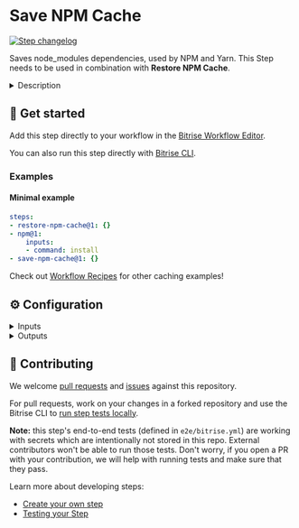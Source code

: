 # Save NPM Cache

[![Step changelog](https://shields.io/github/v/release/bitrise-steplib/bitrise-step-save-npm-cache?include_prereleases&label=changelog&color=blueviolet)](https://github.com/bitrise-steplib/bitrise-step-save-npm-cache/releases)

Saves node_modules dependencies, used by NPM and Yarn. This Step needs to be used in combination with **Restore NPM Cache**.

<details>
<summary>Description</summary>

Saves node_modules dependencies. This Step needs to be used in combination with **Restore NPM Cache**.

This Step is based on [key-based caching](https://devcenter.bitrise.io/en/builds/caching/key-based-caching.html) and sets up the cache key and path automatically for NPM dependencies. If you'd like to change the cache key (or paths to cache), you might want to use the generic [Save cache](https://github.com/bitrise-steplib/bitrise-step-save-cache) Step instead.

Note: NPM and Yarn package managers are both supported.

#### Related steps

[Restore NPM cache](https://github.com/bitrise-steplib/bitrise-step-restore-npm-cache/)

[Save cache](https://github.com/bitrise-steplib/bitrise-step-save-cache/)

</details>

## 🧩 Get started

Add this step directly to your workflow in the [Bitrise Workflow Editor](https://devcenter.bitrise.io/steps-and-workflows/steps-and-workflows-index/).

You can also run this step directly with [Bitrise CLI](https://github.com/bitrise-io/bitrise).

### Examples

#### Minimal example
```yaml
steps:
- restore-npm-cache@1: {}
- npm@1:
    inputs:
    - command: install
- save-npm-cache@1: {}
```

Check out [Workflow Recipes](https://github.com/bitrise-io/workflow-recipes#-key-based-caching-beta) for other caching examples!


## ⚙️ Configuration

<details>
<summary>Inputs</summary>

| Key | Description | Flags | Default |
| --- | --- | --- | --- |
| `verbose` | Enable logging additional information for troubleshooting | required | `false` |
</details>

<details>
<summary>Outputs</summary>
There are no outputs defined in this step
</details>

## 🙋 Contributing

We welcome [pull requests](https://github.com/bitrise-steplib/bitrise-step-save-npm-cache/pulls) and [issues](https://github.com/bitrise-steplib/bitrise-step-save-npm-cache/issues) against this repository.

For pull requests, work on your changes in a forked repository and use the Bitrise CLI to [run step tests locally](https://devcenter.bitrise.io/bitrise-cli/run-your-first-build/).

**Note:** this step's end-to-end tests (defined in `e2e/bitrise.yml`) are working with secrets which are intentionally not stored in this repo. External contributors won't be able to run those tests. Don't worry, if you open a PR with your contribution, we will help with running tests and make sure that they pass.


Learn more about developing steps:

- [Create your own step](https://devcenter.bitrise.io/contributors/create-your-own-step/)
- [Testing your Step](https://devcenter.bitrise.io/contributors/testing-and-versioning-your-steps/)

